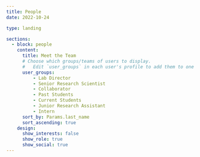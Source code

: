 ```yaml
---
title: People
date: 2022-10-24

type: landing

sections:
  - block: people
    content:
      title: Meet the Team
      # Choose which groups/teams of users to display.
      #   Edit `user_groups` in each user's profile to add them to one or more of these groups.
      user_groups:
          - Lab Director
          - Senior Research Scientist
          - Collaborator
          - Past Students
          - Current Students
          - Junior Research Assistant
          - Intern
      sort_by: Params.last_name
      sort_ascending: true
    design:
      show_interests: false
      show_role: true
      show_social: true
---
```

